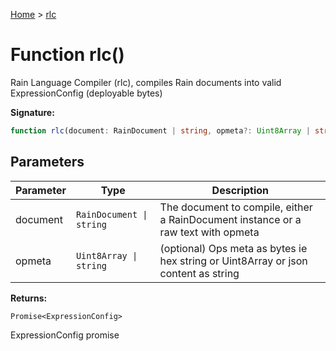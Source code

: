 [Home](../index.md) &gt; [rlc](./rlc_1.md)

# Function rlc()

Rain Language Compiler (rlc), compiles Rain documents into valid ExpressionConfig (deployable bytes)

<b>Signature:</b>

```typescript
function rlc(document: RainDocument | string, opmeta?: Uint8Array | string): Promise<ExpressionConfig>;
```

## Parameters

|  Parameter | Type | Description |
|  --- | --- | --- |
|  document | `RainDocument \| string` | The document to compile, either a RainDocument instance or a raw text with opmeta |
|  opmeta | `Uint8Array \| string` | (optional) Ops meta as bytes ie hex string or Uint8Array or json content as string |

<b>Returns:</b>

`Promise<ExpressionConfig>`

ExpressionConfig promise

